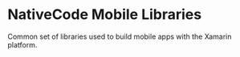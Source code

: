 # NativeCode Mobile Libraries
Common set of libraries used to build mobile apps with the Xamarin platform.

